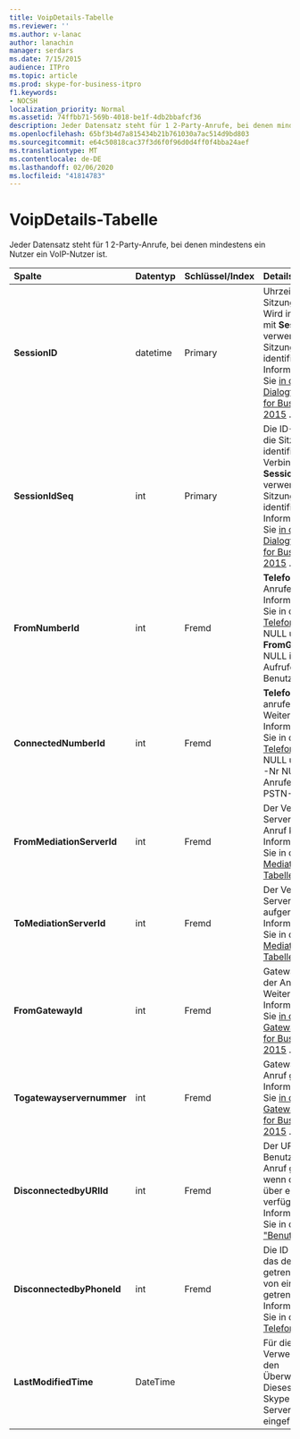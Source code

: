 ```yaml
---
title: VoipDetails-Tabelle
ms.reviewer: ''
ms.author: v-lanac
author: lanachin
manager: serdars
ms.date: 7/15/2015
audience: ITPro
ms.topic: article
ms.prod: skype-for-business-itpro
f1.keywords:
- NOCSH
localization_priority: Normal
ms.assetid: 74ffbb71-569b-4018-be1f-4db2bbafcf36
description: Jeder Datensatz steht für 1 2-Party-Anrufe, bei denen mindestens ein Nutzer ein VoIP-Nutzer ist.
ms.openlocfilehash: 65bf3b4d7a815434b21b761030a7ac514d9bd803
ms.sourcegitcommit: e64c50818cac37f3d6f0f96d0d4ff0f4bba24aef
ms.translationtype: MT
ms.contentlocale: de-DE
ms.lasthandoff: 02/06/2020
ms.locfileid: "41814783"
---
```

# <a name="voipdetails-table"></a>VoipDetails-Tabelle
 
Jeder Datensatz steht für 1 2-Party-Anrufe, bei denen mindestens ein Nutzer ein VoIP-Nutzer ist.
  
|**Spalte**|**Datentyp**|**Schlüssel/Index**|**Details**|
|:-----|:-----|:-----|:-----|
|**SessionID** <br/> |datetime  <br/> |Primary  <br/> |Uhrzeit der Sitzungsanforderung. Wird in Verbindung mit **SessionIdSeq** verwendet, um eine Sitzung eindeutig zu identifizieren. Weitere Informationen finden Sie [in der Tabelle Dialogfelder in Skype for Business Server 2015](dialogs.md) . <br/> |
|**SessionIdSeq** <br/> |int  <br/> |Primary  <br/> |Die ID-Nummer, um die Sitzung zu identifizieren. Wird in Verbindung mit **SessionID** -Mal verwendet, um eine Sitzung eindeutig zu identifizieren. Weitere Informationen finden Sie [in der Tabelle Dialogfelder in Skype for Business Server 2015](dialogs.md) . <br/> |
|**FromNumberId** <br/> |int  <br/> |Fremd  <br/> |**Telefonnummer** des Anrufers. Weitere Informationen finden Sie in der [Tabelle Telefone](phones.md) . Wenn nicht NULL und **FromGatewayId** nicht NULL ist, war der Aufrufer ein PSTN-Benutzer. <br/> |
|**ConnectedNumberId** <br/> |int  <br/> |Fremd  <br/> |**Telefonnummer** des anrufempfängers. Weitere Informationen finden Sie in der [Tabelle Telefone](phones.md) . Wenn nicht NULL und **togateway** -Nr NULL ist, war der Anrufempfänger ein PSTN-Benutzer. <br/> |
|**FromMediationServerId** <br/> |int  <br/> |Fremd  <br/> |Der Vermittlungs Server, aus dem der Anruf kommt. Weitere Informationen finden Sie in der [MediationServers-Tabelle](mediationservers.md) . <br/> |
|**ToMediationServerId** <br/> |int  <br/> |Fremd  <br/> |Der Vermittlungs Server wird aufgerufen. Weitere Informationen finden Sie in der [MediationServers-Tabelle](mediationservers.md) . <br/> |
|**FromGatewayId** <br/> |int  <br/> |Fremd  <br/> |Gateway, aus dem der Anruf kommt. Weitere Informationen finden Sie [in der Tabelle Gateways in Skype for Business Server 2015](gateways.md) . <br/> |
|**Togatewayservernummer** <br/> |int  <br/> |Fremd  <br/> |Gateway, an das der Anruf geht. Weitere Informationen finden Sie [in der Tabelle Gateways in Skype for Business Server 2015](gateways.md) . <br/> |
|**DisconnectedbyURIId** <br/> |int  <br/> |Fremd  <br/> |Der URI des Benutzers, der den Anruf getrennt hat, wenn der Benutzer über einen URI verfügt. Weitere Informationen finden Sie in der [Tabelle "Benutzer](users.md) ". <br/> |
|**DisconnectedbyPhoneId** <br/> |int  <br/> |Fremd  <br/> |Die ID des Telefons, das den Anruf getrennt hat, wurde von einem Telefon getrennt. Weitere Informationen finden Sie in der [Tabelle Telefone](phones.md) . <br/> |
|**LastModifiedTime** <br/> |DateTime  <br/> ||Für die interne Verwendung durch den Überwachungsdienst.  <br/> Dieses Feld wurde in Skype for Business Server 2015 eingeführt.  <br/> |
   

